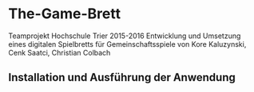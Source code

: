 # The-Game-Brett
Teamprojekt Hochschule Trier 2015-2016
Entwicklung und Umsetzung eines digitalen Spielbretts für Gemeinschaftsspiele
von Kore Kaluzynski, Cenk Saatci, Christian Colbach


## Installation und Ausführung der Anwendung
